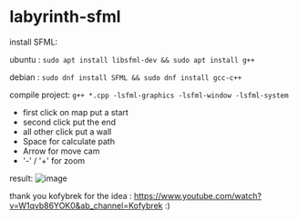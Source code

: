 # labyrinth-sfml

install SFML:

ubuntu : `sudo apt install libsfml-dev && sudo apt install g++`

debian : `sudo dnf install SFML && sudo dnf install gcc-c++`

compile project:
`g++ *.cpp -lsfml-graphics -lsfml-window -lsfml-system`

- first click on map put a start
- second click put the end
- all other click put a wall
- Space for calculate path
- Arrow for move cam
- '-' / '+' for zoom

result:
![image](https://github.com/rurueuh/labyrinth-sfml/assets/91668112/72870036-dd91-4a6f-b21d-c6b1646fb1f1)

thank you kofybrek for the idea : <url>https://www.youtube.com/watch?v=W1qvb86YOK0&ab_channel=Kofybrek</url> :)
